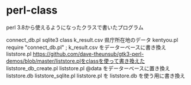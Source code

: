 # perl-class
perl 3.8から使えるようになったクラスで書いたプログラム

connect_db.pl          sqlite3 class
k_result.csv           県庁所在地のデータ
kentyou.pl             require "connect_db.pl" ; k_result.csv をデーターベースに書き換え
liststore.pl           https://github.com/dave-theunsub/gtk3-perl-demos/blob/master/liststore.plをclassを使って書き換えた
liststore_db_create.pl liststore.pl @data をデーターベースに置き換え liststore.db
liststore_sqlite.pl    liststore.pl を liststore.db を使う用に書き換え